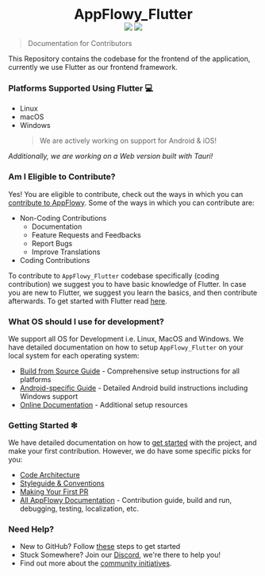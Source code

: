 <h1 align="center" style="margin:0"> AppFlowy_Flutter</h1>
<div align="center">
  <img src="https://img.shields.io/badge/Flutter-v3.13.19-blue"/>
  <img src="https://img.shields.io/badge/Rust-v1.70-orange"/>
</div>

> Documentation for Contributors

This Repository contains the codebase for the frontend of the application, currently we use Flutter as our frontend framework.

### Platforms Supported Using Flutter 💻

- Linux
- macOS
- Windows
  > We are actively working on support for Android & iOS!

_Additionally, we are working on a Web version built with Tauri!_

### Am I Eligible to Contribute?

Yes! You are eligible to contribute, check out the ways in which you can [contribute to AppFlowy](https://docs.appflowy.io/docs/documentation/software-contributions/contributing-to-appflowy). Some of the ways in which you can contribute are:

- Non-Coding Contributions
  - Documentation
  - Feature Requests and Feedbacks
  - Report Bugs
  - Improve Translations
- Coding Contributions

To contribute to `AppFlowy_Flutter` codebase specifically (coding contribution) we suggest you to have basic knowledge of Flutter. In case you are new to Flutter, we suggest you learn the basics, and then contribute afterwards. To get started with Flutter read [here](https://flutter.dev/docs/get-started/codelab).

### What OS should I use for development?

We support all OS for Development i.e. Linux, MacOS and Windows. We have detailed documentation on how to setup `AppFlowy_Flutter` on your local system for each operating system:

- [Build from Source Guide](../../doc/BUILD_FROM_SOURCE.md) - Comprehensive setup instructions for all platforms
- [Android-specific Guide](android/README.md) - Detailed Android build instructions including Windows support
- [Online Documentation](https://docs.appflowy.io/docs/documentation/appflowy/from-source/environment-setup) - Additional setup resources

### Getting Started ❇

We have detailed documentation on how to [get started](https://docs.appflowy.io/docs/documentation/software-contributions/contributing-to-appflowy) with the project, and make your first contribution. However, we do have some specific picks for you:

- [Code Architecture](https://appflowy.gitbook.io/docs/essential-documentation/contribute-to-appflowy/architecture/frontend/frontend/codemap)
- [Styleguide & Conventions](https://docs.appflowy.io/docs/documentation/software-contributions/conventions/naming-conventions)
- [Making Your First PR](https://docs.appflowy.io/docs/documentation/software-contributions/submitting-code/submitting-your-first-pull-request)
- [All AppFlowy Documentation](https://docs.appflowy.io/docs/documentation/appflowy) - Contribution guide, build and run, debugging, testing, localization, etc.

### Need Help?

- New to GitHub? Follow [these](https://docs.appflowy.io/docs/documentation/software-contributions/submitting-code/setting-up-your-repositories) steps to get started
- Stuck Somewhere? Join our [Discord](https://discord.gg/9Q2xaN37tV), we're there to help you!
- Find out more about the [community initiatives](https://docs.appflowy.io/docs/appflowy/community).
